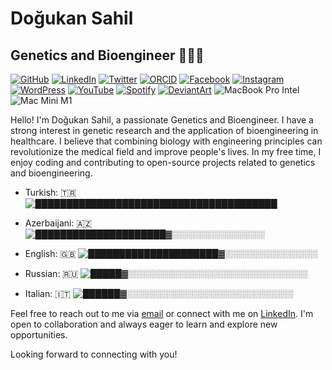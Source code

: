 # Doğukan Sahil

## Genetics and Bioengineer 👨🏽‍🔬

[![GitHub](https://img.shields.io/badge/GitHub-dogukansahil-blue?style=flat&logo=github)](https://github.com/dogukansahil)
[![LinkedIn](https://img.shields.io/badge/LinkedIn-dogukansahil-blue?style=flat&logo=linkedin)](https://www.linkedin.com/in/dogukansahil)
[![Twitter](https://img.shields.io/badge/Twitter-dogukansahil-blue?style=flat&logo=twitter)](https://twitter.com/dogukansahil)
[![ORCID](https://img.shields.io/badge/ORCID-0000--0001--5943--1401-blue?style=flat)](https://orcid.org/0000-0001-5943-1401)
[![Facebook](https://img.shields.io/badge/Facebook-DogukanSahilF-blue?style=flat&logo=facebook)](https://www.facebook.com/DogukanSahilF)
[![Instagram](https://img.shields.io/badge/Instagram-dogukansahil-blue?style=flat&logo=instagram)](https://www.instagram.com/dogukansahil/)
[![WordPress](https://img.shields.io/badge/WordPress-dogukansahil-blue?style=flat&logo=wordpress)](https://profiles.wordpress.org/dogukansahil/)
[![YouTube](https://img.shields.io/badge/YouTube-DoguSahil-red?style=flat&logo=youtube)](https://www.youtube.com/@DoguSahil)
[![Spotify](https://img.shields.io/badge/Spotify-DogukanSahil-green?style=flat&logo=spotify)](https://open.spotify.com/show/2E5z1FmExb8ozaJjuI9d7J?si=nACyI38UTSis-i1HmslgWg)
[![DeviantArt](https://img.shields.io/badge/DeviantArt-dogukansahil-blue?style=flat&logo=deviantart)](https://www.deviantart.com/dogukansahil)
![MacBook Pro Intel](https://img.shields.io/badge/MacBook%20Pro-Intel-blue?style=for-the-badge&logo=apple&logoColor=white)
![Mac Mini M1](https://img.shields.io/badge/Mac%20Mini-M1-orange?style=for-the-badge&logo=apple&logoColor=white)



Hello! I'm Doğukan Sahil, a passionate Genetics and Bioengineer. I have a strong interest in genetic research and the application of bioengineering in healthcare. I believe that combining biology with engineering principles can revolutionize the medical field and improve people's lives. In my free time, I enjoy coding and contributing to open-source projects related to genetics and bioengineering.


- Turkish: 🇹🇷 
  ![███████████████████████████████████████](https://progress-bar.dev/100/)

- Azerbaijani: 🇦🇿 
  ![█████████████████████▓░░░░░░░░░░░░░░░](https://progress-bar.dev/70/)

- English: 🇬🇧 
  ![█████████████████████▓░░░░░░░░░░░░░░░](https://progress-bar.dev/70/)

- Russian: 🇷🇺 
  ![█████▓░░░░░░░░░░░░░░░░░░░░░░░░░░░░░](https://progress-bar.dev/20/)

- Italian: 🇮🇹 
  ![██████▓░░░░░░░░░░░░░░░░░░░░░░░░░░░](https://progress-bar.dev/30/)

Feel free to reach out to me via [email](mailto:dogukansahil@gmail.com) or connect with me on [LinkedIn](https://www.linkedin.com/in/dogukansahil). I'm open to collaboration and always eager to learn and explore new opportunities.

Looking forward to connecting with you!
